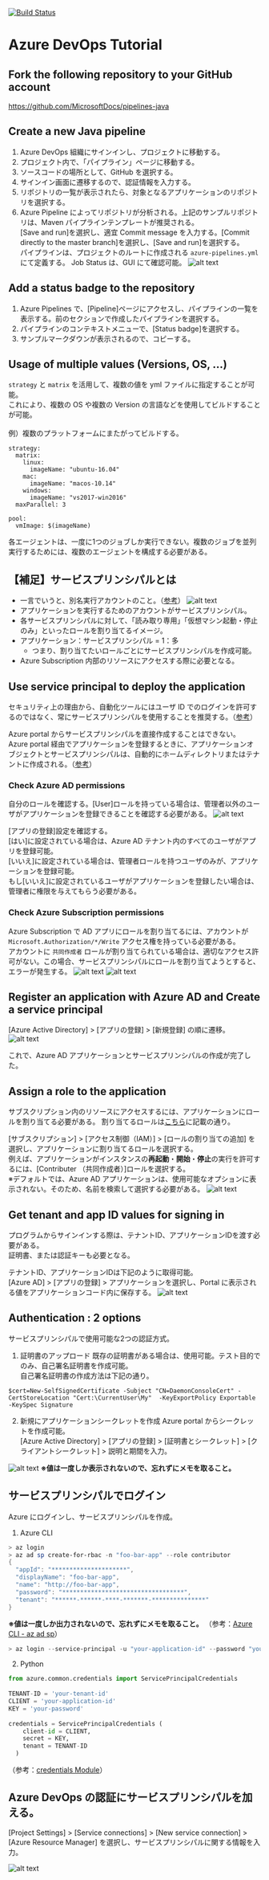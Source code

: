 [![Build Status](https://dev.azure.com/koheisaito/pipelines-java/_apis/build/status/kohei3110.pipelines-java?branchName=master)](https://dev.azure.com/koheisaito/pipelines-java/_build/latest?definitionId=4&branchName=master)

# Azure DevOps Tutorial

## Fork the following repository to your GitHub account
https://github.com/MicrosoftDocs/pipelines-java

## Create a new Java pipeline
1. Azure DevOps 組織にサインインし、プロジェクトに移動する。
2. プロジェクト内で、「パイプライン」ページに移動する。
3. ソースコードの場所として、GitHub を選択する。
4. サインイン画面に遷移するので、認証情報を入力する。
5. リポジトリの一覧が表示されたら、対象となるアプリケーションのリポジトリを選択する。
6. Azure Pipeline によってリポジトリが分析される。上記のサンプルリポジトリは、Maven パイプラインテンプレートが推奨される。<br>
   [Save and run]を選択し、適宜 Commit message を入力する。[Commit directly to the master branch]を選択し、[Save and run]を選択する。<br>
   パイプラインは、プロジェクトのルートに作成される `azure-pipelines.yml` にて定義する。
   Job Status は、GUI にて確認可能。
   ![alt text](./images/build-status.png)

## Add a status badge to the repository
1. Azure Pipelines で、[Pipeline]ページにアクセスし、パイプラインの一覧を表示する。前のセクションで作成したパイプラインを選択する。
2. パイプラインのコンテキストメニューで、[Status badge]を選択する。
3. サンプルマークダウンが表示されるので、コピーする。

## Usage of multiple values (Versions, OS, ...)
`strategy` と `matrix` を活用して、複数の値を yml ファイルに指定することが可能。<br>
これにより、複数の OS や複数の Version の言語などを使用してビルドすることが可能。<br>
<br>
例）複数のプラットフォームにまたがってビルドする。

```
strategy:
  matrix:
    linux:
      imageName: "ubuntu-16.04"
    mac:
      imageName: "macos-10.14"
    windows:
      imageName: "vs2017-win2016"
  maxParallel: 3

pool:
  vmImage: $(imageName)
```

各エージェントは、一度に1つのジョブしか実行できない。複数のジョブを並列実行するためには、複数のエージェントを構成する必要がある。

## 【補足】サービスプリンシパルとは
 - 一言でいうと、別名実行アカウントのこと。（[参考](https://blog.nextscape.net/archives/Date/2016/07/azure-ad-serviceprincipal)）
 ![alt text](./images/service-principal.png)
 - アプリケーションを実行するためのアカウントがサービスプリンシパル。
 - 各サービスプリンシパルに対して、「読み取り専用」「仮想マシン起動・停止のみ」といったロールを割り当てるイメージ。
 - アプリケーション：サービスプリンシパル = 1：多
   - つまり、割り当てたいロールごとにサービスプリンシパルを作成可能。 
 - Azure Subscription 内部のリソースにアクセスする際に必要となる。

## Use service principal to deploy the application
セキュリティ上の理由から、自動化ツールにはユーザ ID でのログインを許可するのではなく、常にサービスプリンシパルを使用することを推奨する。（[参考](https://docs.microsoft.com/ja-jp/azure/active-directory/develop/howto-create-service-principal-portal)）

Azure portal からサービスプリンシパルを直接作成することはできない。 Azure portal 経由でアプリケーションを登録するときに、アプリケーションオブジェクトとサービスプリンシパルは、自動的にホームディレクトリまたはテナントに作成される。（[参考](https://docs.microsoft.com/ja-jp/azure/active-directory/develop/app-objects-and-service-principals)）

### Check Azure AD permissions
自分のロールを確認する。[User]ロールを持っている場合は、管理者以外のユーザがアプリケーションを登録できることを確認する必要がある。
![alt text](./images/ad-overview.png)

[アプリの登録]設定を確認する。<br>
[はい]に設定されている場合は、Azure AD テナント内のすべてのユーザがアプリを登録可能。<br>
[いいえ]に設定されている場合は、管理者ロールを持つユーザのみが、アプリケーションを登録可能。<br>
もし[いいえ]に設定されているユーザがアプリケーションを登録したい場合は、管理者に権限を与えてもらう必要がある。

### Check Azure Subscription permissions
Azure Subscription で AD アプリにロールを割り当てるには、アカウントが `Microsoft.Authorization/*/Write` アクセス権を持っている必要がある。<br>
アカウントに `共同作成者` ロールが割り当てられている場合は、適切なアクセス許可がない。この場合、サービスプリンシパルにロールを割り当てようとすると、エラーが発生する。
![alt text](./images/subscription-permission.png)
![alt text](./images/subscription-role-assignment.png)


## Register an application with Azure AD and Create a service principal
[Azure Active Directory] > [アプリの登録] > [新規登録] の順に遷移。
![alt text](./images/register-application.png)

これで、Azure AD アプリケーションとサービスプリンシパルの作成が完了した。

## Assign a role to the application
サブスクリプション内のリソースにアクセスするには、アプリケーションにロールを割り当てる必要がある。
割り当てるロールは[こちら](https://docs.microsoft.com/ja-jp/azure/role-based-access-control/built-in-roles)に記載の通り。<br>

[サブスクリプション] > [アクセス制御（IAM）] > [ロールの割り当ての追加] を選択し、アプリケーションに割り当てるロールを選択する。<br>
例えば、アプリケーションがインスタンスの<b>再起動</b>・<b>開始</b>・<b>停止</b>の実行を許可するには、[Contributer （共同作成者）]ロールを選択する。<br>
※デフォルトでは、Azure AD アプリケーションは、使用可能なオプションに表示されない。そのため、名前を検索して選択する必要がある。
![alt text](./images/app-role-assign.png)

## Get tenant and app ID values for signing in
プログラムからサインインする際は、テナントID、アプリケーションIDを渡す必要がある。<br>
証明書、または認証キーも必要となる。

テナントID、アプリケーションIDは下記のように取得可能。<br>
[Azure AD] > [アプリの登録] > アプリケーションを選択し、Portal に表示される値をアプリケーションコード内に保存する。
![alt text](./images/tenantid-applicationid.png)

## Authentication : 2 options
サービスプリンシパルで使用可能な2つの認証方式。
1. 証明書のアップロード
既存の証明書がある場合は、使用可能。テスト目的でのみ、自己署名証明書を作成可能。<br>
自己署名証明書の作成方法は下記の通り。

```
$cert=New-SelfSignedCertificate -Subject "CN=DaemonConsoleCert" -CertStoreLocation "Cert:\CurrentUser\My"  -KeyExportPolicy Exportable -KeySpec Signature
```

2. 新規にアプリケーションシークレットを作成
Azure portal からシークレットを作成可能。<br>
[Azure Active Directory] > [アプリの登録] > [証明書とシークレット] > [クライアントシークレット] > 説明と期間を入力。

![alt text](./images/certificatoin-secret.png)
<b>※値は一度しか表示されないので、忘れずにメモを取ること。</b>

## サービスプリンシパルでログイン

Azure にログインし、サービスプリンシパルを作成。

1. Azure CLI

```powershell
> az login
> az ad sp create-for-rbac -n "foo-bar-app" --role contributor
{
  "appId": "*********************",
  "displayName": "foo-bar-app",
  "name": "http://foo-bar-app",
  "password": "**********************************",
  "tenant": "******-******-****-*******-***************"
}
```
<b>※値は一度しか出力されないので、忘れずにメモを取ること。</b>
（参考：[Azure CLI - az ad sp](https://docs.microsoft.com/ja-jp/cli/azure/ad/sp?view=azure-cli-latest)）


```powershell
> az login --service-principal -u "your-application-id" --password "your-password" --tenant "your-tenant-id"
```

2. Python

```python
from azure.common.credentials import ServicePrincipalCredentials
 
TENANT-ID = 'your-tenant-id'
CLIENT = 'your-application-id'
KEY = 'your-password'
 
credentials = ServicePrincipalCredentials (
    client-id = CLIENT,
    secret = KEY,
    tenant = TENANT-ID
  )
```
（参考：[credentials Module](https://docs.microsoft.com/en-us/python/api/azure-common/azure.common.credentials?view=azure-python)）

## Azure DevOps の認証にサービスプリンシパルを加える。

[Project Settings] > [Service connections] > [New service connection] > [Azure Resource Manager] を選択し、サービスプリンシパルに関する情報を入力。

![alt text](./images/service-connection-verification.png)
